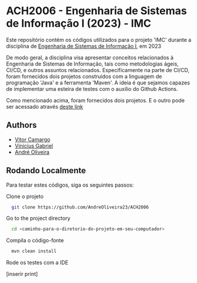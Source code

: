 
# ACH2006 - Engenharia de Sistemas de Informação I (2023) - IMC

Este repositório contém os códigos utilizados para o projeto 'IMC' durante a disciplina de [Engenharia de Sistemas de Informação I](https://uspdigital.usp.br/jupiterweb/obterDisciplina?sgldis=ACH2006&codcur=86200&codhab=204), em 2023

De modo geral, a disciplina visa apresentar conceitos relacionados à Engenharia de Sistemas de Informação, tais como metodologias ágeis, CI/CD, e outros assuntos relacionados. Especificamente na parte de CI/CD, foram fornecidos dois projetos construídos com a linguagem de programação 'Java' e a ferramenta 'Maven'. A ideia é que sejamos capazes de implementar uma esteira de testes com o auxílio do Github Actions. 

Como mencionado acima, foram fornecidos dois projetos. E o outro pode ser acessado  através [deste link](https://github.com/AndreOliveira23/ACH2006)
## Authors

- [Vitor Camargo](https://www.github.com/)
- [Vinicius Gabriel](https://www.github.com/)
- [André Oliveira](https://www.github.com/AndreOliveira23)

## Rodando Localmente

Para testar estes códigos, siga os seguintes passos: 

Clone o projeto

```bash
  git clone https://github.com/AndreOliveira23/ACH2006
```

Go to the project directory

```bash
  cd <caminho-para-o-diretorio-do-projeto-em-seu-computador>
```

Compila o código-fonte

```bash
  mvn clean install
```

Rode os testes com a IDE

[inserir print]

